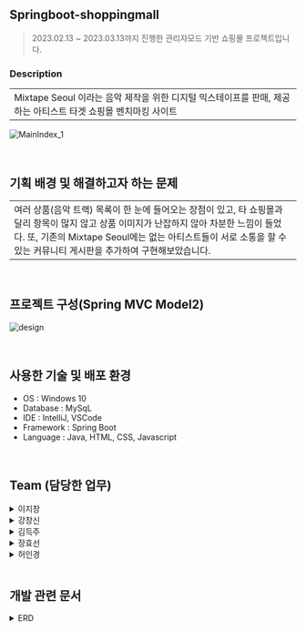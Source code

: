 ## Springboot-shoppingmall
> 2023.02.13 ~ 2023.03.13까지 진행한 관리자모드 기반 쇼핑몰 프로젝트입니다.

### Description
<table>
  <tr>
    <td>
Mixtape Seoul 이라는 음악 제작을 위한 디지털 믹스테이프를 판매, 제공하는 아티스트 타겟 쇼핑몰 벤치마킹 사이트
    </td>
  </tr>
</table>

![MainIndex_1](https://user-images.githubusercontent.com/116870668/233907592-9cd7342d-1dc8-458b-91e1-6e19ff09a73d.jpg)

<br>

## 기획 배경 및 해결하고자 하는 문제
<table>
  <tr>
    <td>
여러 상품(음악 트랙) 목록이 한 눈에 들어오는 장점이 있고, 타 쇼핑몰과 달리 항목이 많지 않고 상품 이미지가 난잡하지 않아 차분한 느낌이 들었다.
또, 기존의 Mixtape Seoul에는 없는 아티스트들이 서로 소통을 할 수 있는 커뮤니티
게시판을 추가하여 구현해보았습니다.
    </td>
  </tr>
</table>

<br>

## 프로젝트 구성(Spring MVC Model2)
![design](https://user-images.githubusercontent.com/116870668/233907336-53c5b845-5826-420e-b0ec-0279f3a232e5.jpg)

<br>

## 사용한 기술 및 배포 환경
- OS : Windows 10
- Database : MySqL
- IDE : IntelliJ, VSCode
- Framework : Spring Boot
- Language : Java, HTML, CSS, Javascript

<br>

## Team (담당한 업무)
<details>
<summary> 이지창 </summary>

1. DB설계
2. 장바구니 서비스(CRD)
3. 마이페이지
4. AWS EC2 배포
</details>
<details>
<summary> 강창신 </summary>

1. 페이지 Header&Footer layout
2. main&Admin 페이지
3. 게시판 댓글 기능
</details>
<details>
<summary> 김득주 </summary>

1. 회원서비스(CRUD)
2. Spring Security
</details>
<details>
<summary> 장효선 </summary>

1. 상품서비스(CRUD) 
2. 전체적인 디자인(CSS) 수정
3. Chat-bot
</details>
<details>
<summary> 허인경 </summary>
  
1. 게시판서비스(CRUD)
2. PPT제작
</details>

<br>

## 개발 관련 문서
<details>
<summary> ERD </summary>

![DB design](https://user-images.githubusercontent.com/116870668/233907352-f40ad61f-f589-41a4-add1-5ad99126ac35.jpg)

</details>

<br>


